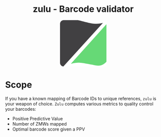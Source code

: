 <h1 align="center">
    zulu - Barcode validator
</h1>

<p align="center">
  <img src="img/zulu.png" alt="Logo of Zulu" width="150px"/>
</p>

# Scope
If you have a known mapping of Barcode IDs to unique references, `zulu` is
your weapon of choice. `Zulu` computes various metrics to quality control
your barcodes:
 - Positive Predictive Value
 - Number of ZMWs mapped
 - Optimal barcode score given a PPV